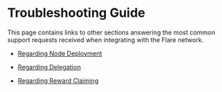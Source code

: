 # Troubleshooting Guide

This page contains links to other sections answering the most common support requests received when integrating with the Flare network.

* [Regarding Node Deployment](../infra/observation/deploying.md#5-maintaining-a-healthy-node)

* [Regarding Delegation](../user/delegation/managing-delegations.md)

* [Regarding Reward Claiming](../user/delegation/managing-rewards.md)
